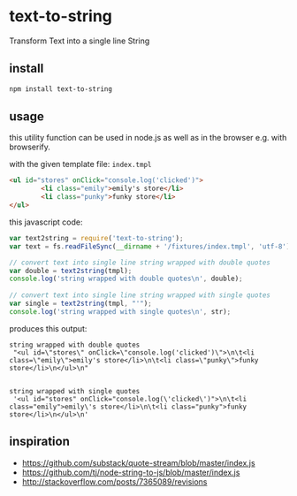 # text-to-string
Transform Text into a single line String

## install

```bash
npm install text-to-string
```

## usage

this utility function can be used in node.js as well as in the browser e.g. with browserify.

with the given template file: `index.tmpl`

```html
<ul id="stores" onClick="console.log('clicked')">
        <li class="emily">emily's store</li>
        <li class="punky">funky store</li>
</ul>
```

this javascript code: 
```javascript
var text2string = require('text-to-string');
var text = fs.readFileSync(__dirname + '/fixtures/index.tmpl', 'utf-8');

// convert text into single line string wrapped with double quotes
var double = text2string(tmpl);
console.log('string wrapped with double quotes\n', double);
	
// convert text into single line string wrapped with single quotes	
var single = text2string(tmpl, "'");
console.log('string wrapped with single quotes\n', str);
```
produces this output:

```text
string wrapped with double quotes
 "<ul id=\"stores\" onClick=\"console.log('clicked')\">\n\t<li class=\"emily\">emily's store</li>\n\t<li class=\"punky\">funky store</li>\n</ul>\n"


string wrapped with single quotes
 '<ul id="stores" onClick="console.log(\'clicked\')">\n\t<li class="emily">emily\'s store</li>\n\t<li class="punky">funky store</li>\n</ul>\n'
```

## inspiration
 - https://github.com/substack/quote-stream/blob/master/index.js
 - https://github.com/tj/node-string-to-js/blob/master/index.js
 - http://stackoverflow.com/posts/7365089/revisions
